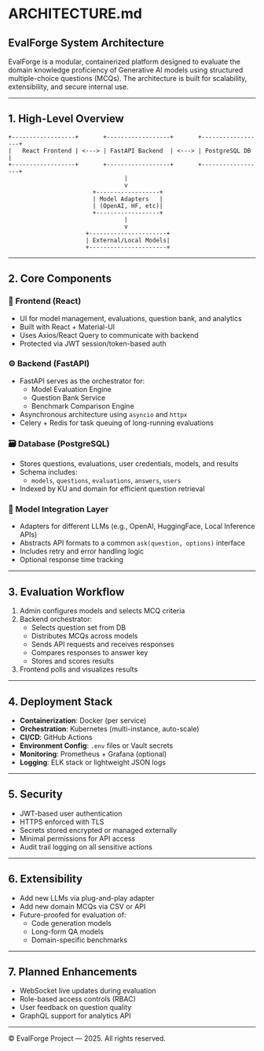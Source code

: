 # ARCHITECTURE.md

## EvalForge System Architecture

EvalForge is a modular, containerized platform designed to evaluate the domain knowledge proficiency of Generative AI models using structured multiple-choice questions (MCQs). The architecture is built for scalability, extensibility, and secure internal use.

---

## 1. High-Level Overview

```
+------------------+       +------------------+       +------------------+
|   React Frontend | <---> | FastAPI Backend  | <---> | PostgreSQL DB    |
+------------------+       +------------------+       +------------------+
                                 |
                                 v
                        +------------------+
                        | Model Adapters   |
                        | (OpenAI, HF, etc)|
                        +------------------+
                                 |
                                 v
                      +----------------------+
                      | External/Local Models|
                      +----------------------+
```

---

## 2. Core Components

### 🧠 Frontend (React)
- UI for model management, evaluations, question bank, and analytics
- Built with React + Material-UI
- Uses Axios/React Query to communicate with backend
- Protected via JWT session/token-based auth

### ⚙️ Backend (FastAPI)
- FastAPI serves as the orchestrator for:
  - Model Evaluation Engine
  - Question Bank Service
  - Benchmark Comparison Engine
- Asynchronous architecture using `asyncio` and `httpx`
- Celery + Redis for task queuing of long-running evaluations

### 🗃️ Database (PostgreSQL)
- Stores questions, evaluations, user credentials, models, and results
- Schema includes:
  - `models`, `questions`, `evaluations`, `answers`, `users`
- Indexed by KU and domain for efficient question retrieval

### 🔌 Model Integration Layer
- Adapters for different LLMs (e.g., OpenAI, HuggingFace, Local Inference APIs)
- Abstracts API formats to a common `ask(question, options)` interface
- Includes retry and error handling logic
- Optional response time tracking

---

## 3. Evaluation Workflow

1. Admin configures models and selects MCQ criteria
2. Backend orchestrator:
   - Selects question set from DB
   - Distributes MCQs across models
   - Sends API requests and receives responses
   - Compares responses to answer key
   - Stores and scores results
3. Frontend polls and visualizes results

---

## 4. Deployment Stack

- **Containerization**: Docker (per service)
- **Orchestration**: Kubernetes (multi-instance, auto-scale)
- **CI/CD**: GitHub Actions
- **Environment Config**: `.env` files or Vault secrets
- **Monitoring**: Prometheus + Grafana (optional)
- **Logging**: ELK stack or lightweight JSON logs

---

## 5. Security

- JWT-based user authentication
- HTTPS enforced with TLS
- Secrets stored encrypted or managed externally
- Minimal permissions for API access
- Audit trail logging on all sensitive actions

---

## 6. Extensibility

- Add new LLMs via plug-and-play adapter
- Add new domain MCQs via CSV or API
- Future-proofed for evaluation of:
  - Code generation models
  - Long-form QA models
  - Domain-specific benchmarks

---

## 7. Planned Enhancements

- WebSocket live updates during evaluation
- Role-based access controls (RBAC)
- User feedback on question quality
- GraphQL support for analytics API

---

© EvalForge Project — 2025. All rights reserved.
